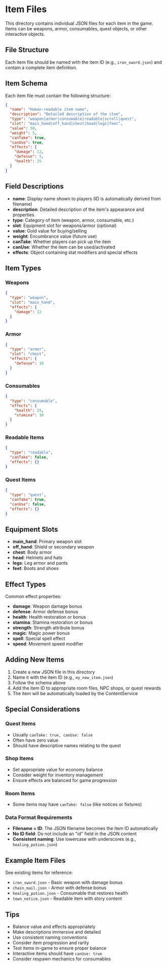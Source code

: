 # Item Files

This directory contains individual JSON files for each item in the game. Items can be weapons, armor, consumables, quest objects, or other interactive objects.

## File Structure

Each item file should be named with the item ID (e.g., `iron_sword.json`) and contain a complete item definition.

## Item Schema

Each item file must contain the following structure:

```json
{
  "name": "Human-readable item name",
  "description": "Detailed description of the item",
  "type": "weapon|armor|consumable|readable|scroll|quest",
  "slot": "main_hand|off_hand|chest|head|legs|feet",
  "value": 50,
  "weight": 5,
  "canTake": true,
  "canUse": true,
  "effects": {
    "damage": 12,
    "defense": 5,
    "health": 25
  }
}
```

## Field Descriptions

- **name**: Display name shown to players (ID is automatically derived from filename)
- **description**: Detailed description of the item's appearance and properties
- **type**: Category of item (weapon, armor, consumable, etc.)
- **slot**: Equipment slot for weapons/armor (optional)
- **value**: Gold value for buying/selling
- **weight**: Encumbrance value (future use)
- **canTake**: Whether players can pick up the item
- **canUse**: Whether the item can be used/activated
- **effects**: Object containing stat modifiers and special effects

## Item Types

### Weapons
```json
{
  "type": "weapon",
  "slot": "main_hand",
  "effects": {
    "damage": 12
  }
}
```

### Armor
```json
{
  "type": "armor",
  "slot": "chest",
  "effects": {
    "defense": 10
  }
}
```

### Consumables
```json
{
  "type": "consumable",
  "effects": {
    "health": 25,
    "stamina": 10
  }
}
```

### Readable Items
```json
{
  "type": "readable",
  "canTake": false,
  "effects": {}
}
```

### Quest Items
```json
{
  "type": "quest",
  "canTake": true,
  "canUse": false,
  "effects": {}
}
```

## Equipment Slots

- **main_hand**: Primary weapon slot
- **off_hand**: Shield or secondary weapon
- **chest**: Body armor
- **head**: Helmets and hats
- **legs**: Leg armor and pants
- **feet**: Boots and shoes

## Effect Types

Common effect properties:
- **damage**: Weapon damage bonus
- **defense**: Armor defense bonus
- **health**: Health restoration or bonus
- **stamina**: Stamina restoration or bonus
- **strength**: Strength attribute bonus
- **magic**: Magic power bonus
- **spell**: Special spell effect
- **speed**: Movement speed modifier

## Adding New Items

1. Create a new JSON file in this directory
2. Name it with the item ID (e.g., `my_new_item.json`)
3. Follow the schema above
4. Add the item ID to appropriate room files, NPC shops, or quest rewards
5. The item will be automatically loaded by the ContentService

## Special Considerations

### Quest Items
- Usually `canTake: true, canUse: false`
- Often have zero value
- Should have descriptive names relating to the quest

### Shop Items
- Set appropriate value for economy balance
- Consider weight for inventory management
- Ensure effects are balanced for game progression

### Room Items
- Some items may have `canTake: false` (like notices or fixtures)
### Data Format Requirements
- **Filename = ID**: The JSON filename becomes the item ID automatically
- **No ID field**: Do not include an "id" field in the JSON content
- **Consistent naming**: Use lowercase with underscores (e.g., `healing_potion.json`)

## Example Item Files

See existing items for reference:
- `iron_sword.json` - Basic weapon with damage bonus
- `chain_mail.json` - Armor with defense bonus
- `healing_potion.json` - Consumable that restores health
- `town_notice.json` - Readable item with story content

## Tips

- Balance value and effects appropriately
- Make descriptions immersive and detailed
- Use consistent naming conventions
- Consider item progression and rarity
- Test items in-game to ensure proper balance
- Interactive items should have `canUse: true`
- Consider respawn mechanics for consumables